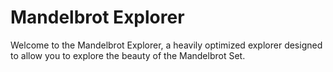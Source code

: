 # Mandelbrot Explorer

Welcome to the Mandelbrot Explorer, a heavily optimized explorer designed to allow you to explore the beauty of the Mandelbrot Set.
